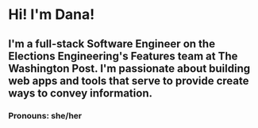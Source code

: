 # Hi! I'm Dana! 
## I'm a full-stack Software Engineer on the Elections Engineering's Features team at The Washington Post. I'm passionate about building web apps and tools that serve to provide create ways to convey information.

### Pronouns: she/her


<!--
**danacassidy/danacassidy** is a ✨ _special_ ✨ repository because its `README.md` (this file) appears on your GitHub profile.

Here are some ideas to get you started:

- 🔭 I’m currently working on ...
- 🌱 I’m currently learning ...
- 👯 I’m looking to collaborate on ...
- 🤔 I’m looking for help with ...
- 💬 Ask me about ...
- 📫 How to reach me: ...
- 😄 Pronouns: ...
- ⚡ Fun fact: ...
-->
